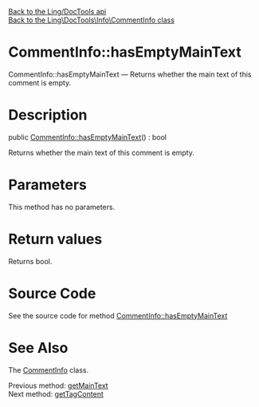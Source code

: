 [Back to the Ling/DocTools api](https://github.com/lingtalfi/DocTools/blob/master/doc/api/Ling/DocTools.md)<br>
[Back to the Ling\DocTools\Info\CommentInfo class](https://github.com/lingtalfi/DocTools/blob/master/doc/api/Ling/DocTools/Info/CommentInfo.md)


CommentInfo::hasEmptyMainText
================



CommentInfo::hasEmptyMainText — Returns whether the main text of this comment is empty.




Description
================


public [CommentInfo::hasEmptyMainText](https://github.com/lingtalfi/DocTools/blob/master/doc/api/Ling/DocTools/Info/CommentInfo/hasEmptyMainText.md)() : bool




Returns whether the main text of this comment is empty.




Parameters
================

This method has no parameters.


Return values
================

Returns bool.








Source Code
===========
See the source code for method [CommentInfo::hasEmptyMainText](https://github.com/lingtalfi/DocTools/blob/master/Info/CommentInfo.php#L186-L189)


See Also
================

The [CommentInfo](https://github.com/lingtalfi/DocTools/blob/master/doc/api/Ling/DocTools/Info/CommentInfo.md) class.

Previous method: [getMainText](https://github.com/lingtalfi/DocTools/blob/master/doc/api/Ling/DocTools/Info/CommentInfo/getMainText.md)<br>Next method: [getTagContent](https://github.com/lingtalfi/DocTools/blob/master/doc/api/Ling/DocTools/Info/CommentInfo/getTagContent.md)<br>

